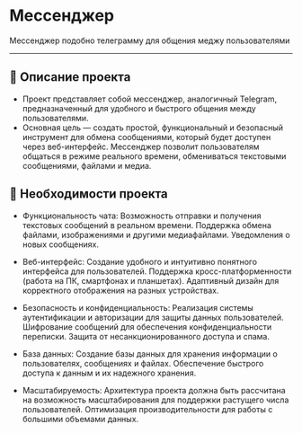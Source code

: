 # Мессенджер

Мессенджер подобно телеграмму для общения меджу пользователями

---

## 📖 Описание проекта

  - Проект представляет собой мессенджер, аналогичный Telegram, предназначенный для удобного и быстрого общения между пользователями. 
  - Основная цель — создать простой, функциональный и безопасный инструмент для обмена сообщениями, который будет доступен через веб-интерфейс. Мессенджер позволит пользователям общаться в режиме реального времени, обмениваться текстовыми сообщениями, файлами и медиа.

## 🧾 Необходимости проекта

  - Функциональность чата:
  Возможность отправки и получения текстовых сообщений в реальном времени.
  Поддержка обмена файлами, изображениями и другими медиафайлами.
  Уведомления о новых сообщениях.
  
  - Веб-интерфейс:
  Создание удобного и интуитивно понятного интерфейса для пользователей.
  Поддержка кросс-платформенности (работа на ПК, смартфонах и планшетах).
  Адаптивный дизайн для корректного отображения на разных устройствах.

  - Безопасность и конфиденциальность:
  Реализация системы аутентификации и авторизации для защиты данных пользователей.
  Шифрование сообщений для обеспечения конфиденциальности переписки.
  Защита от несанкционированного доступа и спама.
  
  - База данных:
  Создание базы данных для хранения информации о пользователях, сообщениях и файлах.
  Обеспечение быстрого доступа к данным и их надежного хранения.
  
  - Масштабируемость:
  Архитектура проекта должна быть рассчитана на возможность масштабирования для поддержки растущего числа пользователей.
  Оптимизация производительности для работы с большими объемами данных.
